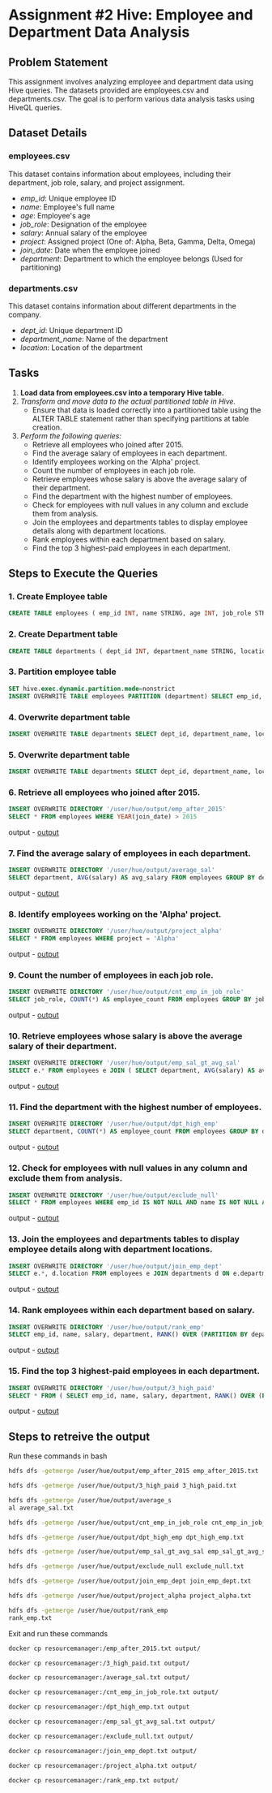 # Assignment #2 Hive: Employee and Department Data Analysis

## Problem Statement
This assignment involves analyzing employee and department data using Hive queries. The datasets provided are employees.csv and departments.csv. The goal is to perform various data analysis tasks using HiveQL queries.

## Dataset Details

### employees.csv
This dataset contains information about employees, including their department, job role, salary, and project assignment.

- *emp_id*: Unique employee ID
- *name*: Employee's full name
- *age*: Employee's age
- *job_role*: Designation of the employee
- *salary*: Annual salary of the employee
- *project*: Assigned project (One of: Alpha, Beta, Gamma, Delta, Omega)
- *join_date*: Date when the employee joined
- *department*: Department to which the employee belongs (Used for partitioning)

### departments.csv
This dataset contains information about different departments in the company.

- *dept_id*: Unique department ID
- *department_name*: Name of the department
- *location*: Location of the department

## Tasks

1. **Load data from employees.csv into a temporary Hive table.**
2. *Transform and move data to the actual partitioned table in Hive.*
   - Ensure that data is loaded correctly into a partitioned table using the ALTER TABLE statement rather than specifying partitions at table creation.
3. *Perform the following queries:*
   - Retrieve all employees who joined after 2015.
   - Find the average salary of employees in each department.
   - Identify employees working on the 'Alpha' project.
   - Count the number of employees in each job role.
   - Retrieve employees whose salary is above the average salary of their department.
   - Find the department with the highest number of employees.
   - Check for employees with null values in any column and exclude them from analysis.
   - Join the employees and departments tables to display employee details along with department locations.
   - Rank employees within each department based on salary.
   - Find the top 3 highest-paid employees in each department.

## Steps to Execute the Queries

### 1. Create Employee table

```sql
CREATE TABLE employees ( emp_id INT, name STRING, age INT, job_role STRING, salary FLOAT, project STRING, join_date STRING ) PARTITIONED BY (department STRING) STORED AS ORC
```



### 2. Create Department table

```sql
CREATE TABLE departments ( dept_id INT, department_name STRING, location STRING ) STORED AS ORC
```

### 3. Partition employee table

```sql
SET hive.exec.dynamic.partition.mode=nonstrict
INSERT OVERWRITE TABLE employees PARTITION (department) SELECT emp_id, name, age, job_role, salary, project, join_date, department FROM hue__tmp_employees
```

### 4. Overwrite department table

```sql
INSERT OVERWRITE TABLE departments SELECT dept_id, department_name, location FROM hue__tmp_departments
```

### 5. Overwrite department table

```sql
INSERT OVERWRITE TABLE departments SELECT dept_id, department_name, location FROM hue__tmp_departments
```

### 6. Retrieve all employees who joined after 2015.

```sql
INSERT OVERWRITE DIRECTORY '/user/hue/output/emp_after_2015'  
SELECT * FROM employees WHERE YEAR(join_date) > 2015
```

output - [output](./output/emp_after_2015.txt)

### 7. Find the average salary of employees in each department.

```sql
INSERT OVERWRITE DIRECTORY '/user/hue/output/average_sal'
SELECT department, AVG(salary) AS avg_salary FROM employees GROUP BY department
```
output - [output](./output/average_sal.txt)

### 8. Identify employees working on the 'Alpha' project.

```sql
INSERT OVERWRITE DIRECTORY '/user/hue/output/project_alpha'  
SELECT * FROM employees WHERE project = 'Alpha'
```

output - [output](./output/project_alpha.txt)


### 9. Count the number of employees in each job role.

```sql
INSERT OVERWRITE DIRECTORY '/user/hue/output/cnt_emp_in_job_role'  
SELECT job_role, COUNT(*) AS employee_count FROM employees GROUP BY job_role
```
output - [output](./output/cnt_emp_in_job_role.txt)

### 10. Retrieve employees whose salary is above the average salary of their department.

```sql
INSERT OVERWRITE DIRECTORY '/user/hue/output/emp_sal_gt_avg_sal'  
SELECT e.* FROM employees e JOIN ( SELECT department, AVG(salary) AS avg_salary FROM employees GROUP BY department ) d ON e.department = d.department WHERE e.salary > d.avg_salary
```
output - [output](./output/emp_sal_gt_avg_sal.txt)

### 11. Find the department with the highest number of employees.

```sql
INSERT OVERWRITE DIRECTORY '/user/hue/output/dpt_high_emp'  
SELECT department, COUNT(*) AS employee_count FROM employees GROUP BY department ORDER BY employee_count DESC LIMIT 1
```
output - [output](./output/dpt_high_emp.txt)

### 12. Check for employees with null values in any column and exclude them from analysis.

```sql
INSERT OVERWRITE DIRECTORY '/user/hue/output/exclude_null'  
SELECT * FROM employees WHERE emp_id IS NOT NULL AND name IS NOT NULL AND age IS NOT NULL AND job_role IS NOT NULL AND salary IS NOT NULL AND project IS NOT NULL AND join_date IS NOT NULL AND department IS NOT NULL
```
output - [output](./output/exclude_null.txt)

### 13. Join the employees and departments tables to display employee details along with department locations.

```sql
INSERT OVERWRITE DIRECTORY '/user/hue/output/join_emp_dept'  
SELECT e.*, d.location FROM employees e JOIN departments d ON e.department = d.department_name
```

output - [output](./output/join_emp_dept.txt)

### 14. Rank employees within each department based on salary.

```sql
INSERT OVERWRITE DIRECTORY '/user/hue/output/rank_emp'  
SELECT emp_id, name, salary, department, RANK() OVER (PARTITION BY department ORDER BY salary DESC) AS salary_rank FROM employees
```

output - [output](./output/rank_emp.txt)

### 15. Find the top 3 highest-paid employees in each department.

```sql
INSERT OVERWRITE DIRECTORY '/user/hue/output/3_high_paid'  
SELECT * FROM ( SELECT emp_id, name, salary, department, RANK() OVER (PARTITION BY department ORDER BY salary DESC) AS salary_rank FROM employees ) ranked_employees WHERE salary_rank <= 3
```

output - [output](./output/3_high_paid.txt)

## Steps to retreive the output 

Run these commands in bash

```bash
hdfs dfs -getmerge /user/hue/output/emp_after_2015 emp_after_2015.txt
```

```bash
hdfs dfs -getmerge /user/hue/output/3_high_paid 3_high_paid.txt
```

```bash
hdfs dfs -getmerge /user/hue/output/average_s
al average_sal.txt
```

```bash
hdfs dfs -getmerge /user/hue/output/cnt_emp_in_job_role cnt_emp_in_job_role.txt
```

```bash
hdfs dfs -getmerge /user/hue/output/dpt_high_emp dpt_high_emp.txt
```

```bash
hdfs dfs -getmerge /user/hue/output/emp_sal_gt_avg_sal emp_sal_gt_avg_sal.txt
```

```bash
hdfs dfs -getmerge /user/hue/output/exclude_null exclude_null.txt
```

```bash
hdfs dfs -getmerge /user/hue/output/join_emp_dept join_emp_dept.txt
```

```bash
hdfs dfs -getmerge /user/hue/output/project_alpha project_alpha.txt
```

```bash
hdfs dfs -getmerge /user/hue/output/rank_emp 
rank_emp.txt
```

Exit and run these commands

```bash
docker cp resourcemanager:/emp_after_2015.txt output/
```

```bash
docker cp resourcemanager:/3_high_paid.txt output/
```

```bash
docker cp resourcemanager:/average_sal.txt output/
```

```bash
docker cp resourcemanager:/cnt_emp_in_job_role.txt output/
```
```bash
docker cp resourcemanager:/dpt_high_emp.txt output
```

```bash
docker cp resourcemanager:/emp_sal_gt_avg_sal.txt output/
```

```bash
docker cp resourcemanager:/exclude_null.txt output/
```

```bash
docker cp resourcemanager:/join_emp_dept.txt output/
```

```bash
docker cp resourcemanager:/project_alpha.txt output/
```

```bash
docker cp resourcemanager:/rank_emp.txt output/
```
